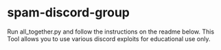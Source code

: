# spam-discord-group
Run all_together.py and follow the instructions on the readme below. This Tool allows you to use various discord exploits for educational use only.
